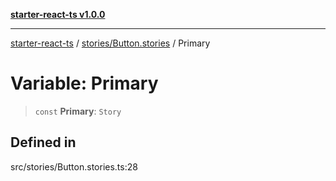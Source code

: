 [**starter-react-ts v1.0.0**](../../../README.md)

***

[starter-react-ts](../../../modules.md) / [stories/Button.stories](../README.md) / Primary

# Variable: Primary

> `const` **Primary**: `Story`

## Defined in

src/stories/Button.stories.ts:28
